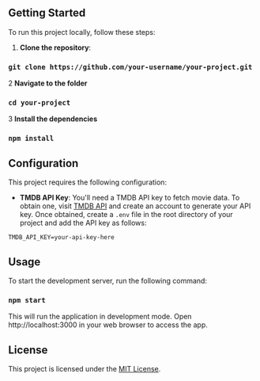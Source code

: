 ## Getting Started

To run this project locally, follow these steps:

1. **Clone the repository**:

 
  ### `git clone https://github.com/your-username/your-project.git`
   
2 **Navigate to the folder**

### `cd your-project`


3 **Install the dependencies**

### `npm install`

## Configuration

This project requires the following configuration:

- **TMDB API Key**: You'll need a TMDB API key to fetch movie data. To obtain one, visit [TMDB API](https://www.themoviedb.org/documentation/api) and create an account to generate your API key. Once obtained, create a `.env` file in the root directory of your project and add the API key as follows:

`TMDB_API_KEY=your-api-key-here`


## Usage

To start the development server, run the following command:


 ### `npm start`
This will run the application in development mode. Open http://localhost:3000 in your web browser to access the app.

## License

This project is licensed under the [MIT License](LICENSE).


